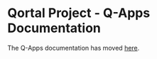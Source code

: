 # Qortal Project - Q-Apps Documentation

The Q-Apps documentation has moved [here](https://github.com/Qortal/qortal/blob/master/Q-Apps.md).